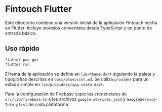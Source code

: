 # Fintouch Flutter

Este directorio contiene una versión inicial de la aplicación Fintouch hecha en Flutter.
Incluye modelos convertidos desde TypeScript y un punto de entrada básico.

## Uso rápido

```bash
flutter pub get
flutter run
```

El tema de la aplicación se define en `lib/theme.dart` siguiendo la paleta y tipografías descritas en `docs/blueprint.md`.
Se utiliza `provider` para un estado simple en `lib/providers/app_state.dart`.

Para la configuración de Firebase copie las credenciales de `src/lib/firebase.ts` a los
archivos `google-services.json` y `GoogleService-Info.plist` de cada plataforma.
